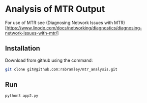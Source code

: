 # Analysis of MTR Output

For use of MTR see (Diagnosing Network Issues with MTR)[https://www.linode.com/docs/networking/diagnostics/diagnosing-network-issues-with-mtr/]
## Installation

Download from github using the command:

```bash
git clone git@github.com:rabramley/mtr_analysis.git
```

## Run

```bash
python3 app2.py
```
